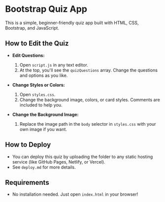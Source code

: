 # Bootstrap Quiz App

This is a simple, beginner-friendly quiz app built with HTML, CSS, Bootstrap, and JavaScript.

## How to Edit the Quiz

- **Edit Questions:**
  1. Open `script.js` in any text editor.
  2. At the top, you'll see the `quizQuestions` array. Change the questions and options as you like.

- **Change Styles or Colors:**
  1. Open `styles.css`.
  2. Change the background image, colors, or card styles. Comments are included to help you.

- **Change the Background Image:**
  1. Replace the image path in the `body` selector in `styles.css` with your own image if you want.

## How to Deploy

- You can deploy this quiz by uploading the folder to any static hosting service (like GitHub Pages, Netlify, or Vercel).
- See `deploy.md` for more details.

## Requirements
- No installation needed. Just open `index.html` in your browser! 